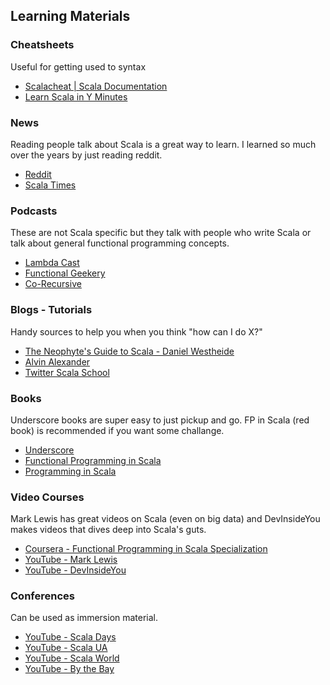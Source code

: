   ## Learning Materials

  ### Cheatsheets
  Useful for getting used to syntax
  - [Scalacheat | Scala Documentation](https://docs.scala-lang.org/cheatsheets/)
  - [Learn Scala in Y Minutes](https://learnxinyminutes.com/docs/scala/)

  ### News
  Reading people talk about Scala is a great way to learn. I learned so much over the years by just reading reddit.
  - [Reddit](https://reddit.com/r/scala)
  - [Scala Times](http://scalatimes.com/)

  ### Podcasts
  These are not Scala specific but they talk with people who write Scala or talk about general functional programming concepts.
  - [Lambda Cast](https://soundcloud.com/lambda-cast)
  - [Functional Geekery](https://www.functionalgeekery.com/feed/mp3/)
  - [Co-Recursive](https://corecursive.com/)

  ### Blogs - Tutorials
  Handy sources to help you when you think "how can I do X?"
  - [The Neophyte's Guide to Scala - Daniel Westheide](https://danielwestheide.com/scala/neophytes.html)
  - [Alvin Alexander](https://alvinalexander.com/)
  - [Twitter Scala School](https://twitter.github.io/scala_school/)

  ### Books
  Underscore books are super easy to just pickup and go. FP in Scala (red book) is recommended if you want some challange.
  - [Underscore](https://underscore.io/books/)
  - [Functional Programming in Scala](https://www.manning.com/books/functional-programming-in-scala)
  - [Programming in Scala](https://booksites.artima.com/programming_in_scala_3ed)

  ### Video Courses
  Mark Lewis has great videos on Scala (even on big data) and DevInsideYou makes videos that dives deep into Scala's guts.
  - [Coursera - Functional Programming in Scala Specialization](https://www.coursera.org/specializations/scala)
  - [YouTube - Mark Lewis](https://www.youtube.com/user/DrMarkCLewis)
  - [YouTube - DevInsideYou](https://www.youtube.com/playlist?list=PLJGDHERh23x-YBJ8LmYU_IGBFflvsKfLu&playnext=1&index=1)

  ### Conferences
  Can be used as immersion material.
  - [YouTube - Scala Days](https://www.youtube.com/channel/UCOHg8YCiyMVRRxb3mJT_0Mg)
  - [YouTube - Scala UA](https://www.youtube.com/channel/UC_ZJvRHot6thpgqsXvtEvFg) 
  - [YouTube - Scala World](https://www.youtube.com/channel/UCc0j7uOItUDh7vEvPb-TeCg)
  - [YouTube - By the Bay](https://www.youtube.com/user/FunctionalTV)